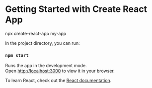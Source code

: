 # Getting Started with Create React App

npx create-react-app my-app


In the project directory, you can run:

### `npm start`

Runs the app in the development mode.\
Open [http://localhost:3000](http://localhost:3000) to view it in your browser.


To learn React, check out the [React documentation](https://reactjs.org/).
